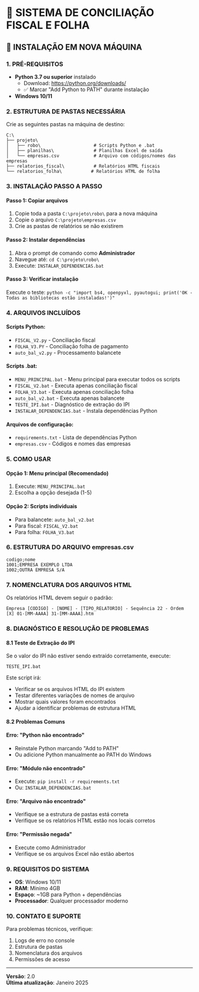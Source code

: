 # 📂 SISTEMA DE CONCILIAÇÃO FISCAL E FOLHA

## 🚀 INSTALAÇÃO EM NOVA MÁQUINA

### 1. PRÉ-REQUISITOS
- **Python 3.7 ou superior** instalado
  - Download: https://python.org/downloads/
  - ✅ Marcar "Add Python to PATH" durante instalação
- **Windows 10/11**

### 2. ESTRUTURA DE PASTAS NECESSÁRIA
Crie as seguintes pastas na máquina de destino:

```
C:\
├── projeto\
│   ├── robo\                    # Scripts Python e .bat
│   ├── planilhas\               # Planilhas Excel de saída
│   └── empresas.csv             # Arquivo com códigos/nomes das empresas
├── relatorios_fiscal\           # Relatórios HTML fiscais
└── relatorios_folha\           # Relatórios HTML de folha
```

### 3. INSTALAÇÃO PASSO A PASSO

#### Passo 1: Copiar arquivos
1. Copie toda a pasta `C:\projeto\robo\` para a nova máquina
2. Copie o arquivo `C:\projeto\empresas.csv`
3. Crie as pastas de relatórios se não existirem

#### Passo 2: Instalar dependências
1. Abra o prompt de comando como **Administrador**
2. Navegue até: `cd C:\projeto\robo\`
3. Execute: `INSTALAR_DEPENDENCIAS.bat`

#### Passo 3: Verificar instalação
Execute o teste: `python -c "import bs4, openpyxl, pyautogui; print('OK - Todas as bibliotecas estão instaladas!')"`

### 4. ARQUIVOS INCLUÍDOS

#### Scripts Python:
- `FISCAL_V2.py` - Conciliação fiscal
- `FOLHA_V3.PY` - Conciliação folha de pagamento  
- `auto_bal_v2.py` - Processamento balancete

#### Scripts .bat:
- `MENU_PRINCIPAL.bat` - Menu principal para executar todos os scripts
- `FISCAL_V2.bat` - Executa apenas conciliação fiscal
- `FOLHA_V3.bat` - Executa apenas conciliação folha
- `auto_bal_v2.bat` - Executa apenas balancete
- `TESTE_IPI.bat` - Diagnóstico de extração do IPI
- `INSTALAR_DEPENDENCIAS.bat` - Instala dependências Python

#### Arquivos de configuração:
- `requirements.txt` - Lista de dependências Python
- `empresas.csv` - Códigos e nomes das empresas

### 5. COMO USAR

#### Opção 1: Menu principal (Recomendado)
1. Execute: `MENU_PRINCIPAL.bat`
2. Escolha a opção desejada (1-5)

#### Opção 2: Scripts individuais
- Para balancete: `auto_bal_v2.bat`
- Para fiscal: `FISCAL_V2.bat` 
- Para folha: `FOLHA_V3.bat`

### 6. ESTRUTURA DO ARQUIVO empresas.csv
```csv
codigo;nome
1001;EMPRESA EXEMPLO LTDA
1002;OUTRA EMPRESA S/A
```

### 7. NOMENCLATURA DOS ARQUIVOS HTML
Os relatórios HTML devem seguir o padrão:
```
Empresa [CODIGO] - [NOME] - [TIPO_RELATORIO] - Sequência 22 - Ordem [X] 01-[MM-AAAA] 31-[MM-AAAA].htm
```

### 8. DIAGNÓSTICO E RESOLUÇÃO DE PROBLEMAS

#### 8.1 Teste de Extração do IPI
Se o valor do IPI não estiver sendo extraído corretamente, execute:
```
TESTE_IPI.bat
```

Este script irá:
- Verificar se os arquivos HTML do IPI existem
- Testar diferentes variações de nomes de arquivo
- Mostrar quais valores foram encontrados
- Ajudar a identificar problemas de estrutura HTML

#### 8.2 Problemas Comuns

#### Erro: "Python não encontrado"
- Reinstale Python marcando "Add to PATH"
- Ou adicione Python manualmente ao PATH do Windows

#### Erro: "Módulo não encontrado"
- Execute: `pip install -r requirements.txt`
- Ou: `INSTALAR_DEPENDENCIAS.bat`

#### Erro: "Arquivo não encontrado"
- Verifique se a estrutura de pastas está correta
- Verifique se os relatórios HTML estão nos locais corretos

#### Erro: "Permissão negada"
- Execute como Administrador
- Verifique se os arquivos Excel não estão abertos

### 9. REQUISITOS DO SISTEMA
- **OS**: Windows 10/11
- **RAM**: Mínimo 4GB
- **Espaço**: ~1GB para Python + dependências
- **Processador**: Qualquer processador moderno

### 10. CONTATO E SUPORTE
Para problemas técnicos, verifique:
1. Logs de erro no console
2. Estrutura de pastas
3. Nomenclatura dos arquivos
4. Permissões de acesso

---
**Versão**: 2.0  
**Última atualização**: Janeiro 2025
